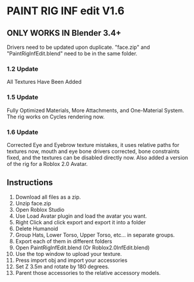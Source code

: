 # PAINT RIG INF edit V1.6
## ONLY WORKS IN Blender 3.4+
Drivers need to be updated upon duplicate.
"face.zip" and "PaintRigInfEdit.blend" need to be in the same folder.
### 1.2 Update
All Textures Have Been Added
### 1.5 Update
Fully Optimized Materials, More Attachments, and One-Material System. The rig works on Cycles rendering now.
### 1.6 Update
Corrected Eye and Eyebrow texture mistakes, it uses relative paths for textures now, mouth and eye bone drivers corrected, bone constraints fixed, and the textures can be disabled directly now. Also added a version of the rig for a Roblox 2.0 Avatar.
## Instructions
1. Download all files as a zip.
2. Unzip face.zip
3. Open Roblox Studio
4. Use Load Avatar plugin and load the avatar you want.
5. Right Click and click export and export it into a folder
6. Delete Humanoid
7. Group Hats, Lower Torso, Upper Torso, etc... in separate groups.
8. Export each of them in different folders
9. Open PaintRigInfEdit.blend (Or Roblox2.0InfEdit.blend)
10. Use the top window to upload your texture.
11. Press import obj and import your accessories
12. Set Z 3.5m and rotate by 180 degrees.
13. Parent those accessories to the relative accessory models.
